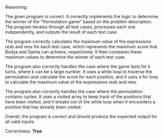 Reasoning:

The given program is correct. It correctly implements the logic to determine the winner of the "Permutation game" based on the problem description. The program iterates through all test cases, processes each one independently, and outputs the result of each test case.

The program correctly calculates the maximum value of the expressions resb and ress for each test case, which represents the maximum score that Bodya and Sasha can achieve, respectively. It then compares these maximum values to determine the winner of each test case.

The program also correctly handles the case where the game lasts for k turns, where k can be a large number. It uses a while loop to traverse the permutation and calculate the score for each position, and it uses a for loop to calculate the maximum value of the expressions resb and ress.

The program also correctly handles the case where the permutation contains cycles. It uses a visited array to keep track of the positions that have been visited, and it breaks out of the while loop when it encounters a position that has already been visited.

Overall, the program is correct and should produce the expected output for all valid inputs.

Correctness: **True**